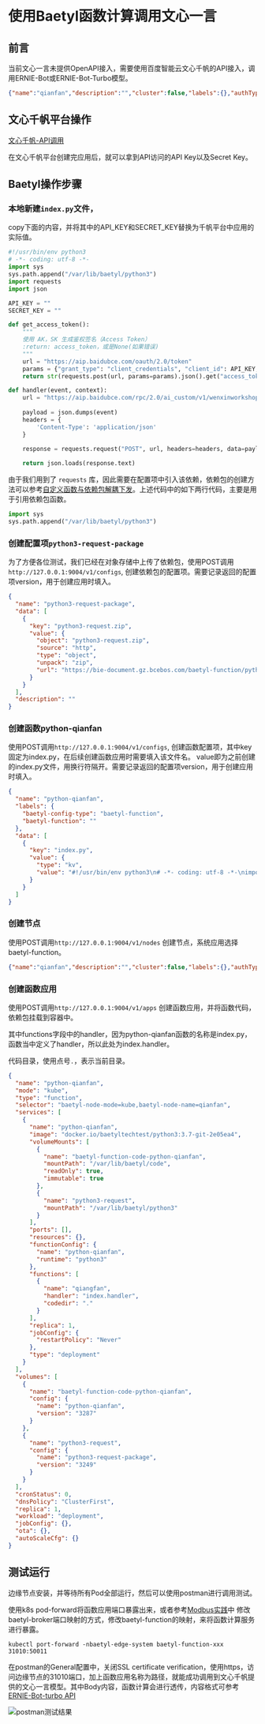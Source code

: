 # 使用Baetyl函数计算调用文心一言

## 前言

当前文心一言未提供OpenAPI接入，需要使用百度智能云文心千帆的API接入，调用ERNIE-Bot或ERNIE-Bot-Turbo模型。

```json
{"name":"qianfan","description":"","cluster":false,"labels":{},"authType":"CERT","sysApps":["baetyl-function"]}
```

## 文心千帆平台操作

[文心千帆-API调用](https://cloud.baidu.com/doc/WENXINWORKSHOP/s/flfmc9do2)

在文心千帆平台创建完应用后，就可以拿到API访问的API Key以及Secret Key。

## Baetyl操作步骤

### 本地新建`index.py`文件，

copy下面的内容，并将其中的API_KEY和SECRET_KEY替换为千帆平台中应用的实际值。

```python
#!/usr/bin/env python3
# -*- coding: utf-8 -*-
import sys 
sys.path.append("/var/lib/baetyl/python3") 
import requests
import json

API_KEY = ""
SECRET_KEY = ""    

def get_access_token():
    """
    使用 AK，SK 生成鉴权签名（Access Token）
    :return: access_token，或是None(如果错误)
    """
    url = "https://aip.baidubce.com/oauth/2.0/token"
    params = {"grant_type": "client_credentials", "client_id": API_KEY, "client_secret": SECRET_KEY}
    return str(requests.post(url, params=params).json().get("access_token"))

def handler(event, context):
    url = "https://aip.baidubce.com/rpc/2.0/ai_custom/v1/wenxinworkshop/chat/eb-instant?access_token=" + get_access_token()
    
    payload = json.dumps(event)
    headers = {
        'Content-Type': 'application/json'
    }
    
    response = requests.request("POST", url, headers=headers, data=payload)

    return json.loads(response.text)

```

由于我们用到了 `requests` 库，因此需要在配置项中引入该依赖，依赖包的创建方法可以参考[自定义函数与依赖包解耦下发](https://cloud.baidu.com/doc/BIE/s/Xkzmt05tc)。上述代码中的如下两行代码，主要是用于引用依赖包函数。

```python
import sys 
sys.path.append("/var/lib/baetyl/python3") 
```

### 创建配置项`python3-request-package`

为了方便各位测试，我们已经在对象存储中上传了依赖包，使用POST调用`http://127.0.0.1:9004/v1/configs`, 创建依赖包的配置项。需要记录返回的配置项version，用于创建应用时填入。

```json
{
  "name": "python3-request-package",
  "data": [
    {
      "key": "python3-request.zip",
      "value": {
        "object": "python3-request.zip",
        "source": "http",
        "type": "object",
        "unpack": "zip",
        "url": "https://bie-document.gz.bcebos.com/baetyl-function/python3-request.zip"
      }
    }
  ],
  "description": ""
}
```

### 创建函数python-qianfan

使用POST调用`http://127.0.0.1:9004/v1/configs`, 创建函数配置项，其中key固定为index.py，在后续创建函数应用时需要填入该文件名。
value即为之前创建的index.py文件，用换行符隔开。需要记录返回的配置项version，用于创建应用时填入。

```json
{
  "name": "python-qianfan",
  "labels": {
    "baetyl-config-type": "baetyl-function",
    "baetyl-function": ""
  },
  "data": [
    {
      "key": "index.py",
      "value": {
        "type": "kv",
        "value": "#!/usr/bin/env python3\n# -*- coding: utf-8 -*-\nimport sys \nsys.path.append(\"/var/lib/baetyl/python3\") \nimport requests\nimport json\n\nAPI_KEY = \"\"\nSECRET_KEY = \"\"     \n\ndef get_access_token():\n    \"\"\"\n    使用 AK，SK 生成鉴权签名（Access Token）\n    :return: access_token，或是None(如果错误)\n    \"\"\"\n    url = \"https://aip.baidubce.com/oauth/2.0/token\"\n    params = {\"grant_type\": \"client_credentials\", \"client_id\": API_KEY, \"client_secret\": SECRET_KEY}\n    return str(requests.post(url, params=params).json().get(\"access_token\"))\n\ndef handler(event, context):\n    url = \"https://aip.baidubce.com/rpc/2.0/ai_custom/v1/wenxinworkshop/chat/eb-instant?access_token=\" + get_access_token()\n\n    payload = json.dumps(event)\n    headers = {\n        'Content-Type': 'application/json'\n    }\n\n    response = requests.request(\"POST\", url, headers=headers, data=payload)\n\n    return json.loads(response.text)"
      }
    }
  ]
}
```

### 创建节点

使用POST调用`http://127.0.0.1:9004/v1/nodes` 创建节点，系统应用选择baetyl-function。

```json
{"name":"qianfan","description":"","cluster":false,"labels":{},"authType":"CERT","sysApps":["baetyl-function"]}
```

### 创建函数应用

使用POST调用`http://127.0.0.1:9004/v1/apps` 创建函数应用，并将函数代码，依赖包挂载到容器中。

其中functions字段中的handler，因为python-qianfan函数的名称是index.py，函数当中定义了handler，所以此处为index.handler。

代码目录，使用点号`.`，表示当前目录。

```json
{
  "name": "python-qianfan",
  "mode": "kube",
  "type": "function",
  "selector": "baetyl-node-mode=kube,baetyl-node-name=qianfan",
  "services": [
    {
      "name": "python-qianfan",
      "image": "docker.io/baetyltechtest/python3:3.7-git-2e05ea4",
      "volumeMounts": [
        {
          "name": "baetyl-function-code-python-qianfan",
          "mountPath": "/var/lib/baetyl/code",
          "readOnly": true,
          "immutable": true
        },
        {
          "name": "python3-request",
          "mountPath": "/var/lib/baetyl/python3"
        }
      ],
      "ports": [],
      "resources": {},
      "functionConfig": {
        "name": "python-qianfan",
        "runtime": "python3"
      },
      "functions": [
        {
          "name": "qiangfan",
          "handler": "index.handler",
          "codedir": "."
        }
      ],
      "replica": 1,
      "jobConfig": {
        "restartPolicy": "Never"
      },
      "type": "deployment"
    }
  ],
  "volumes": [
    {
      "name": "baetyl-function-code-python-qianfan",
      "config": {
        "name": "python-qianfan",
        "version": "3287"
      }
    },
    {
      "name": "python3-request",
      "config": {
        "name": "python3-request-package",
        "version": "3249"
      }
    }
  ],
  "cronStatus": 0,
  "dnsPolicy": "ClusterFirst",
  "replica": 1,
  "workload": "deployment",
  "jobConfig": {},
  "ota": {},
  "autoScaleCfg": {}
}
```

## 测试运行

边缘节点安装，并等待所有Pod全部运行，然后可以使用postman进行调用测试。

使用k8s pod-forward将函数应用端口暴露出来，或者参考[Modbus实践](https://docs.baetyl.io/docs/cn/latest/practice/modbus.html)中
修改baetyl-broker端口映射的方式，修改baetyl-function的映射，来将函数计算服务进行暴露。

`kubectl port-forward -nbaetyl-edge-system baetyl-function-xxx 31010:50011`

在postman的General配置中，关闭SSL certificate verification，使用https，访问边缘节点的31010端口，加上函数应用名称为路径，就能成功调用到文心千帆提供的文心一言模型。其中Body内容，函数计算会进行透传，内容格式可参考[ERNIE-Bot-turbo API](https://cloud.baidu.com/doc/WENXINWORKSHOP/s/4lilb2lpf)

![postman测试结果](../images/practice/qianfan.png)
